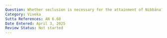 ```yaml
---
Question: Whether seclusion is necessary for the attainment of Nibbāna?
Category: Viveka
Sutta References: AN 6.68
Date Entered: April 3, 2025
Review Status: Not started
---
```

